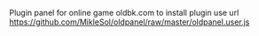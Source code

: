 Plugin panel for online game oldbk.com
to install plugin use url
https://github.com/MikleSol/oldpanel/raw/master/oldpanel.user.js